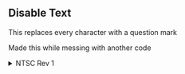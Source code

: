 ## Disable Text
This replaces every character with a question mark

Made this while messing with another code
<details>
<summary>NTSC Rev 1</summary>

```powerpc
C210EC54 00000001
38000001 00000000
```
</details>
